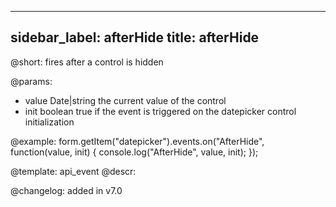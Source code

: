 
---
sidebar_label: afterHide
title: afterHide
---          

@short: fires after a control is hidden
 

@params:
- value     Date|string     the current value of the control
- init      boolean     true if the event is triggered on the datepicker control initialization


@example:
form.getItem("datepicker").events.on("AfterHide", function(value, init) {
    console.log("AfterHide", value, init);
});


@template: api_event
@descr:

@changelog: added in v7.0
